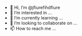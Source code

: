 - 👋 Hi, I’m @jfiurefihdfiure
- 👀 I’m interested in ...
- 🌱 I’m currently learning ...
- 💞️ I’m looking to collaborate on ...
- 📫 How to reach me ...

<!---
jfiurefihdfiure/jfiurefihdfiure is a ✨ special ✨ repository because its `README.md` (this file) appears on your GitHub profile.
You can click the Preview link to take a look at your changes.
--->
